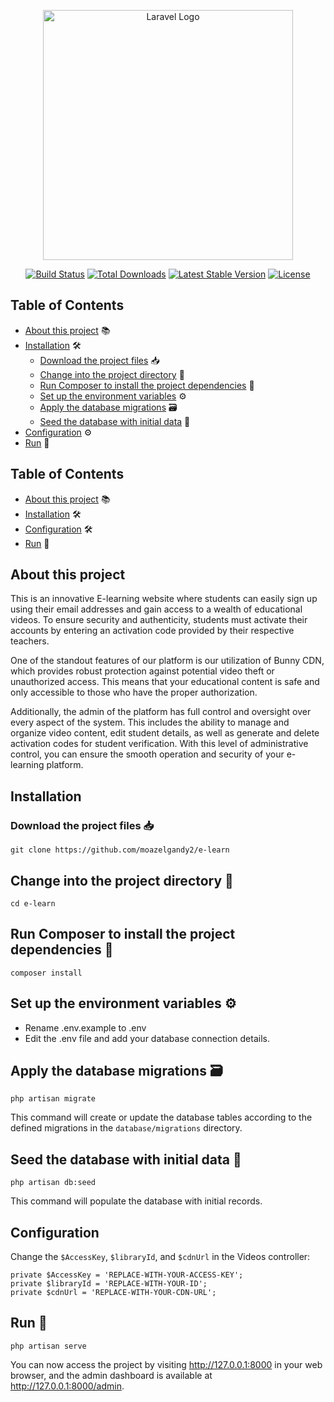 <p align="center"><a href="https://laravel.com" target="_blank"><img src="https://raw.githubusercontent.com/laravel/art/master/logo-lockup/5%20SVG/2%20CMYK/1%20Full%20Color/laravel-logolockup-cmyk-red.svg" width="400" alt="Laravel Logo"></a></p>

<p align="center">
  <a href="https://github.com/laravel/framework/actions"><img src="https://github.com/laravel/framework/workflows/tests/badge.svg" alt="Build Status"></a>
  <a href="https://packagist.org/packages/laravel/framework"><img src="https://img.shields.io/packagist/dt/laravel/framework" alt="Total Downloads"></a>
  <a href="https://packagist.org/packages/laravel/framework"><img src="https://img.shields.io/packagist/v/laravel/framework" alt="Latest Stable Version"></a>
  <a href="https://packagist.org/packages/laravel/framework"><img src="https://img.shields.io/packagist/l/laravel/framework" alt="License"></a>
</p>


## Table of Contents
- [About this project](#about-this-project) 📚
- [Installation](#installation) 🛠️
  - [Download the project files](#download-the-project-files-) 📥
  - [Change into the project directory](#change-into-the-project-directory-) 📂
  - [Run Composer to install the project dependencies](#run-composer-to-install-the-project-dependencies) 🚀
  - [Set up the environment variables](#set-up-the-environment-variables) ⚙️
  - [Apply the database migrations](#apply-the-database-migrations) 🗃️
  - [Seed the database with initial data](#seed-the-database-with-initial-data) 🌱
- [Configuration](#configuration) ⚙️
- [Run](#run) 🚀



## Table of Contents
- [About this project](#about-this-project) 📚
- [Installation](#installation) 🛠️
- [Configuration](#configuration) 🛠️
- [Run](#run) 🚀


## About this project

This is an innovative E-learning website where students can easily sign up using their email addresses and gain access to a wealth of educational videos. To ensure security and authenticity, students must activate their accounts by entering an activation code provided by their respective teachers.

One of the standout features of our platform is our utilization of Bunny CDN, which provides robust protection against potential video theft or unauthorized access. This means that your educational content is safe and only accessible to those who have the proper authorization.

Additionally, the admin of the platform has full control and oversight over every aspect of the system. This includes the ability to manage and organize video content, edit student details, as well as generate and delete activation codes for student verification. With this level of administrative control, you can ensure the smooth operation and security of your e-learning platform.

## Installation

### Download the project files 📥

```
git clone https://github.com/moazelgandy2/e-learn
```

## Change into the project directory 📂

```
cd e-learn
```

## Run Composer to install the project dependencies 🚀

```
composer install
```

## Set up the environment variables ⚙️

<ul>
    <li>Rename .env.example to .env</li>
    <li>Edit the .env file and add your database connection details.</li>
</ul>

## Apply the database migrations 🗃️

```
php artisan migrate
```

This command will create or update the database tables according to the defined migrations in the `database/migrations` directory.

## Seed the database with initial data 🌱

```
php artisan db:seed
```

This command will populate the database with initial records.

## Configuration

Change the `$AccessKey`, `$libraryId`, and `$cdnUrl` in the Videos controller:

```
private $AccessKey = 'REPLACE-WITH-YOUR-ACCESS-KEY';
private $libraryId = 'REPLACE-WITH-YOUR-ID';
private $cdnUrl = 'REPLACE-WITH-YOUR-CDN-URL';
```

## Run 🚀

```
php artisan serve
```

You can now access the project by visiting http://127.0.0.1:8000 in your web browser, and the admin dashboard is available at http://127.0.0.1:8000/admin.
